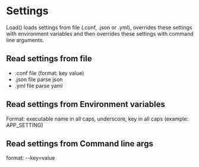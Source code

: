 # Settings
Load() loads settings from file (.conf, .json or .yml), overrides these settings with environment variables and then overrides these settings with command line arguments.
## Read settings from file
- .conf file (format: key value)
- .json file parse json
- .yml file parse yaml

## Read settings from Environment variables
Format: executable name in all caps, underscore, key in all caps (example: APP_SETTING)

## Read settings from Command line args
format: --key=value

